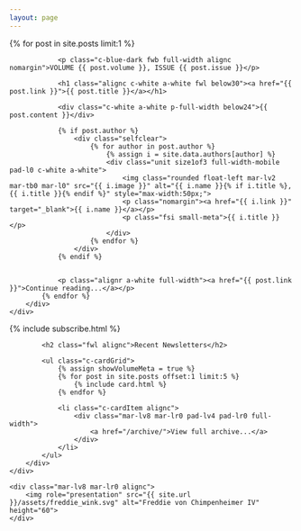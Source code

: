 ```yaml
---
layout: page
---
```

<section class="line bg-blue">
    <div class="mc-content">
        <div class="lastUnit size2of3 centered below48">
            {% for post in site.posts limit:1 %}

                <p class="c-blue-dark fwb full-width alignc nomargin">VOLUME {{ post.volume }}, ISSUE {{ post.issue }}</p>

                <h1 class="alignc c-white a-white fwl below30"><a href="{{ post.link }}">{{ post.title }}</a></h1>

                <div class="c-white a-white p-full-width below24">{{ post.content }}</div>

                {% if post.author %}
                    <div class="selfclear">
                        {% for author in post.author %}
                            {% assign i = site.data.authors[author] %}
                            <div class="unit size1of3 full-width-mobile pad-l0 c-white a-white">
                                <img class="rounded float-left mar-lv2 mar-tb0 mar-l0" src="{{ i.image }}" alt="{{ i.name }}{% if i.title %}, {{ i.title }}{% endif %}" style="max-width:50px;">
                                <p class="nomargin"><a href="{{ i.link }}" target="_blank">{{ i.name }}</a></p>
                                <p class="fsi small-meta">{{ i.title }}</p>
                            </div>
                        {% endfor %}
                    </div>
                {% endif %}


                <p class="alignr a-white full-width"><a href="{{ post.link }}">Continue reading...</a></p>
            {% endfor %}
        </div>
    </div>
</section>

{% include subscribe.html %}

<section class="past-issues selfclear bg-gray-bar pad-lv6 pad-lr0 pad-b0" id="past-issues">
    <div class="mc-content selfclear pad-lv6 pad-lr0 pad-b0">
        <div class="content">

            <h2 class="fwl alignc">Recent Newsletters</h2>

            <ul class="c-cardGrid">
                {% assign showVolumeMeta = true %}
                {% for post in site.posts offset:1 limit:5 %}
                    {% include card.html %}
                {% endfor %}

                <li class="c-cardItem alignc">
                    <div class="mar-lv8 mar-lr0 pad-lv4 pad-lr0 full-width">
                        <a href="/archive/">View full archive...</a>
                    </div>
                </li>
            </ul>
        </div>
    </div>

    <div class="mar-lv8 mar-lr0 alignc">
        <img role="presentation" src="{{ site.url }}/assets/freddie_wink.svg" alt="Freddie von Chimpenheimer IV" height="60">
    </div>
</section>

<script type="text/javascript">
$('.author-image').hover(function () {
        $(this).parents('.author-wrapper').find('.author-bubble').fadeIn("fast");
    }, function () {
        $(this).parents('.author-wrapper').find('.author-bubble').fadeOut("fast");
    }
);
</script>
